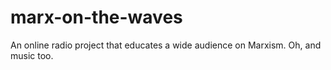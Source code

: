 # marx-on-the-waves
An online radio project that educates a wide audience on Marxism. Oh, and music too.
